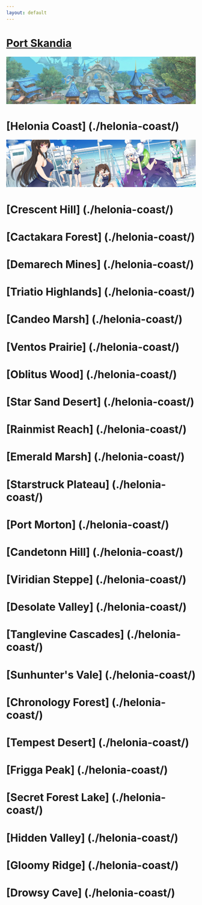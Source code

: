 ```yaml
---
layout: default
---
```


# [Port Skandia](./port-skandia/)
![PortSkandia](/assets/img/aura-kingdom/port-skandia-banner.jpg)

# [Helonia Coast] (./helonia-coast/)
![HeloniaCoast](./assets/img/soulworker-banner.jpg)

# [Crescent Hill] (./helonia-coast/)

# [Cactakara Forest] (./helonia-coast/)

# [Demarech Mines] (./helonia-coast/)

# [Triatio Highlands] (./helonia-coast/)

# [Candeo Marsh] (./helonia-coast/)

# [Ventos Prairie] (./helonia-coast/)

# [Oblitus Wood] (./helonia-coast/)

# [Star Sand Desert] (./helonia-coast/)

# [Rainmist Reach] (./helonia-coast/)

# [Emerald Marsh] (./helonia-coast/)

# [Starstruck Plateau] (./helonia-coast/)

# [Port Morton] (./helonia-coast/)

# [Candetonn Hill] (./helonia-coast/)

# [Viridian Steppe] (./helonia-coast/)

# [Desolate Valley] (./helonia-coast/)

# [Tanglevine Cascades] (./helonia-coast/)

# [Sunhunter's Vale] (./helonia-coast/)

# [Chronology Forest] (./helonia-coast/)

# [Tempest Desert] (./helonia-coast/)

# [Frigga Peak] (./helonia-coast/)

# [Secret Forest Lake] (./helonia-coast/)

# [Hidden Valley] (./helonia-coast/)

# [Gloomy Ridge] (./helonia-coast/)

# [Drowsy Cave] (./helonia-coast/)
